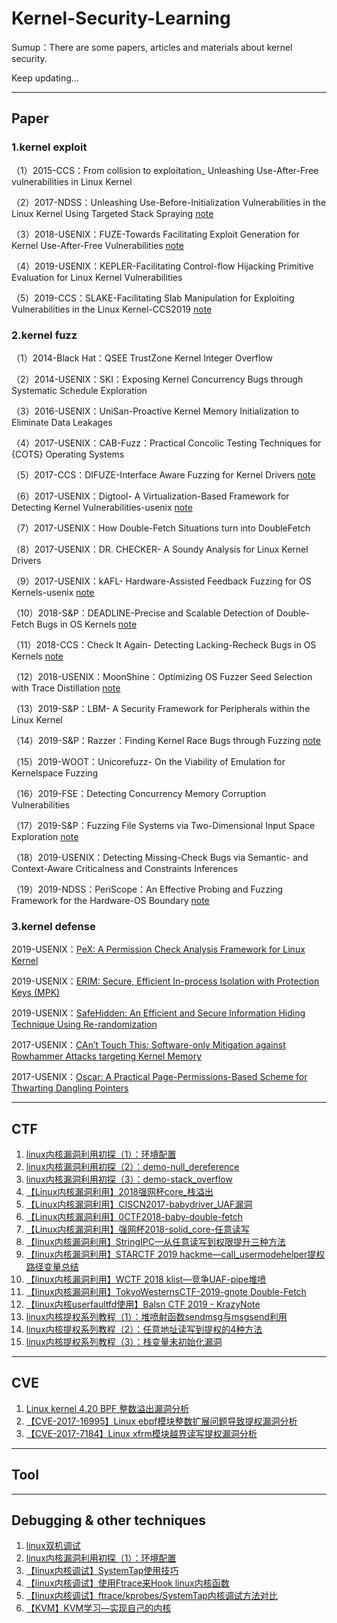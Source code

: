 # Kernel-Security-Learning

Sumup：There are some papers, articles and materials about kernel security.  

Keep updating...



---

## Paper

### 1.kernel exploit

（1）2015-CCS：From collision to exploitation_ Unleashing Use-After-Free vulnerabilities in Linux Kernel

（2）2017-NDSS：Unleashing Use-Before-Initialization Vulnerabilities in the Linux Kernel Using Targeted Stack Spraying [note](https://www.jianshu.com/p/636db0e5d246)

（3）2018-USENIX：FUZE-Towards Facilitating Exploit Generation for Kernel Use-After-Free Vulnerabilities [note](https://www.jianshu.com/p/cfe7c9f7e852)

（4）2019-USENIX：KEPLER-Facilitating Control-flow Hijacking Primitive Evaluation for Linux Kernel Vulnerabilities

（5）2019-CCS：SLAKE-Facilitating Slab Manipulation for Exploiting Vulnerabilities in the Linux Kernel-CCS2019 [note](https://www.jianshu.com/p/d731cd87c6f4)

### 2.kernel fuzz

（1）2014-Black Hat：QSEE TrustZone Kernel Integer Overflow

（2）2014-USENIX：SKI：Exposing Kernel Concurrency Bugs through Systematic Schedule Exploration

（3）2016-USENIX：UniSan-Proactive Kernel Memory Initialization to Eliminate Data Leakages

（4）2017-USENIX：CAB-Fuzz：Practical Concolic Testing Techniques for {COTS} Operating Systems

（5）2017-CCS：DIFUZE-Interface Aware Fuzzing for Kernel Drivers [note](https://www.jianshu.com/p/670b141d1b8d)

（6）2017-USENIX：Digtool- A Virtualization-Based Framework for Detecting Kernel Vulnerabilities-usenix [note](https://www.jianshu.com/p/3cc85231657d)

（7）2017-USENIX：How Double-Fetch Situations turn into DoubleFetch

（8）2017-USENIX：DR. CHECKER- A Soundy Analysis for Linux Kernel Drivers

（9）2017-USENIX：kAFL- Hardware-Assisted Feedback Fuzzing for OS Kernels-usenix [note](https://www.jianshu.com/u/cd49be7bd6b5)

（10）2018-S&P：DEADLINE-Precise and Scalable Detection of Double-Fetch Bugs in OS Kernels [note](https://www.jianshu.com/p/e4084b2c7c16)

（11）2018-CCS：Check It Again- Detecting Lacking-Recheck Bugs in OS Kernels [note](https://www.jianshu.com/p/2f8df6082b1d)

（12）2018-USENIX：MoonShine：Optimizing OS Fuzzer Seed Selection with Trace Distillation [note](https://www.jianshu.com/p/7e90ad222acf)

（13）2019-S&P：LBM- A Security Framework for Peripherals within the Linux Kernel

（14）2019-S&P：Razzer：Finding Kernel Race Bugs through Fuzzing [note](https://www.jianshu.com/p/43ced9660257)

（15）2019-WOOT：Unicorefuzz- On the Viability of Emulation for Kernelspace Fuzzing

（16）2019-FSE：Detecting Concurrency Memory Corruption Vulnerabilities

（17）2019-S&P：Fuzzing File Systems via Two-Dimensional Input Space Exploration [note](https://www.jianshu.com/p/23c3e41254b6)

（18）2019-USENIX：Detecting Missing-Check Bugs via Semantic- and Context-Aware Criticalness and Constraints Inferences

（19）2019-NDSS：PeriScope：An Effective Probing and Fuzzing Framework for the Hardware-OS Boundary [note](https://www.jianshu.com/p/34568906d900)

### 3.kernel defense

2019-USENIX：[PeX: A Permission Check Analysis Framework for Linux Kernel](https://www.usenix.org/conference/usenixsecurity19/presentation/zhang-tong)

2019-USENIX：[ERIM: Secure, Efficient In-process Isolation with Protection Keys (MPK)](https://www.usenix.org/conference/usenixsecurity19/presentation/vahldiek-oberwagner)

2019-USENIX：[SafeHidden: An Efficient and Secure Information Hiding Technique Using Re-randomization](https://www.usenix.org/conference/usenixsecurity19/presentation/wang)

2017-USENIX：[CAn’t Touch This: Software-only Mitigation against Rowhammer Attacks targeting Kernel Memory](https://www.usenix.org/conference/usenixsecurity17/technical-sessions/presentation/brasser)

2017-USENIX：[Oscar: A Practical Page-Permissions-Based Scheme for Thwarting Dangling Pointers](https://www.usenix.org/conference/usenixsecurity17/technical-sessions/presentation/dang)

---

## CTF

1. [linux内核漏洞利用初探（1）：环境配置](https://blog.csdn.net/panhewu9919/article/details/99438304)
2. [linux内核漏洞利用初探（2）：demo-null_dereference](https://blog.csdn.net/panhewu9919/article/details/99441712)
3. [linux内核漏洞利用初探（3）：demo-stack_overflow](https://blog.csdn.net/panhewu9919/article/details/99485487)
4. [【Linux内核漏洞利用】2018强网杯core_栈溢出](https://www.jianshu.com/p/8d950a9d8974)
5. [【Linux内核漏洞利用】CISCN2017-babydriver_UAF漏洞](https://www.jianshu.com/p/5dbdabba7e75)
6. [【Linux内核漏洞利用】0CTF2018-baby-double-fetch](https://ctf-wiki.github.io/ctf-wiki/pwn/linux/kernel/double-fetch/)
7. [【Linux内核漏洞利用】强网杯2018-solid_core-任意读写](https://www.jianshu.com/p/3d707fac499a)
8. [【linux内核漏洞利用】StringIPC—从任意读写到权限提升三种方法](https://www.jianshu.com/p/07994f8b2bb0)
9. [【linux内核漏洞利用】STARCTF 2019 hackme—call_usermodehelper提权路径变量总结](https://www.jianshu.com/p/a2259cd3e79e)
10. [【linux内核漏洞利用】WCTF 2018 klist—竞争UAF-pipe堆喷](https://blog.csdn.net/panhewu9919/article/details/100728934)
11. [【linux内核漏洞利用】TokyoWesternsCTF-2019-gnote Double-Fetch](https://blog.csdn.net/panhewu9919/article/details/100891770)
12. [【linux内核userfaultfd使用】Balsn CTF 2019 - KrazyNote](https://www.jianshu.com/p/a70a358ec02c)
13. [linux内核提权系列教程（1）：堆喷射函数sendmsg与msgsend利用](https://www.jianshu.com/p/5583657cfd25)
14. [linux内核提权系列教程（2）：任意地址读写到提权的4种方法](https://www.jianshu.com/p/fef2377f6a31)
15. [linux内核提权系列教程（3）：栈变量未初始化漏洞](https://www.jianshu.com/p/b28b964b9243)



---

## CVE

1. [Linux kernel 4.20 BPF 整数溢出漏洞分析](https://www.cnblogs.com/bsauce/p/11560224.html)
2. [【CVE-2017-16995】Linux ebpf模块整数扩展问题导致提权漏洞分析](https://www.cnblogs.com/bsauce/p/11583310.html)
3. [【CVE-2017-7184】Linux xfrm模块越界读写提权漏洞分析](https://www.cnblogs.com/bsauce/p/11634185.html)



---

## Tool



---

## Debugging & other techniques

1. [linux双机调试](https://www.cnblogs.com/bsauce/p/11634162.html)
2. [linux内核漏洞利用初探（1）：环境配置](https://blog.csdn.net/panhewu9919/article/details/99438304)
3. [【linux内核调试】SystemTap使用技巧](https://blog.csdn.net/panhewu9919/article/details/103113711)
4. [【linux内核调试】使用Ftrace来Hook linux内核函数](https://www.jianshu.com/p/bf70a262787e)
5. [【linux内核调试】ftrace/kprobes/SystemTap内核调试方法对比](https://www.jianshu.com/p/285c91c97c28)
6. [【KVM】KVM学习—实现自己的内核](https://www.jianshu.com/p/5ec4507e9be0)




